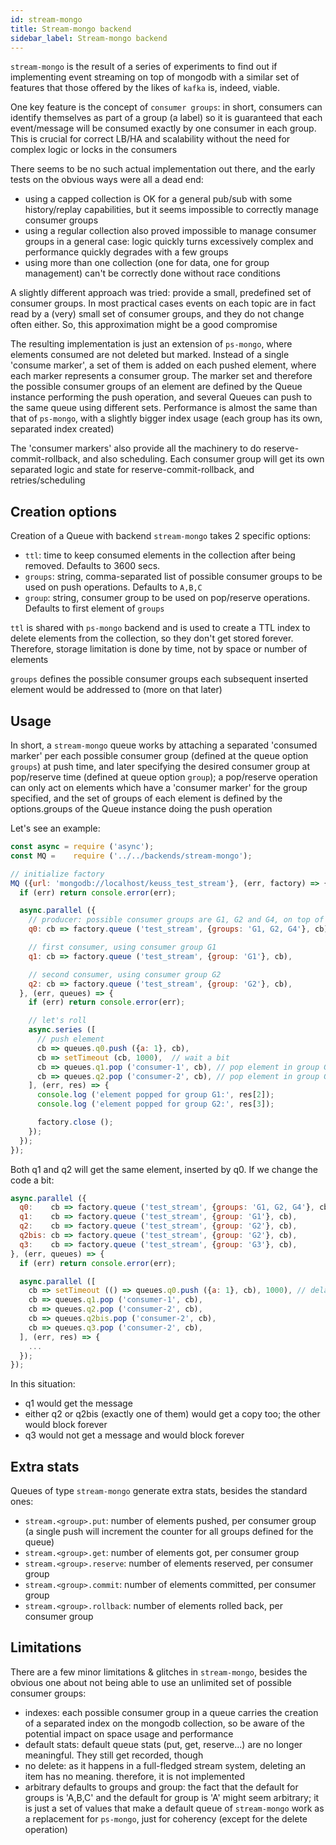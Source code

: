 ```yaml
---
id: stream-mongo
title: Stream-mongo backend
sidebar_label: Stream-mongo backend
---
```


`stream-mongo` is the result of a series of experiments to find out if implementing event streaming on top of mongodb with a 
similar set of features that those offered by the likes of `kafka` is, indeed, viable. 

One key feature is the concept of `consumer groups`: in short, consumers can identify themselves as part of a group (a label)
so it is guaranteed that each event/message will be consumed exactly by one consumer in each group. This is crucial for
correct LB/HA and scalability without the need for complex logic or locks in the consumers

There seems to be no such actual implementation out there, and the early tests on the obvious ways were all a dead end:

* using a capped collection is OK for a general pub/sub with some history/replay capabilities, but it seems impossible to
  correctly manage consumer groups
* using a regular collection also proved impossible to manage consumer groups in a general case: logic quickly turns 
  excessively complex and performance quickly degrades with a few groups
* using more than one collection (one for data, one for group management) can't be correctly done without race conditions

A slightly different approach was tried: provide a small, predefined set of consumer groups. In most practical cases events 
on each topic are in fact read by a (very) small set of consumer groups, and they do not change often either. So, this approximation
might be a good compromise 

The resulting implementation is just an extension of `ps-mongo`, where elements consumed are not deleted but marked. Instead of a single 'consume marker', a set of them is added on each pushed element, where each marker represents a consumer group. The marker set and therefore the possible consumer groups of an element are defined by the Queue instance performing the push operation, and several Queues can push to the same queue using different sets. Performance is almost the same than that of `ps-mongo`, with a slightly bigger index usage (each group has its own, separated index created)

The 'consumer markers' also provide all the machinery to do reserve-commit-rollback, and also scheduling. Each consumer group will get its own separated logic and state for reserve-commit-rollback, and retries/scheduling

## Creation options
Creation of a Queue with backend `stream-mongo` takes 2 specific options:

* `ttl`: time to keep consumed elements in the collection after being removed. Defaults to 3600 secs.
* `groups`: string, comma-separated list of possible consumer groups to be used on push operations. Defaults to `A,B,C`
* `group`: string, consumer group to be used on pop/reserve operations. Defaults to first element of `groups`

`ttl` is shared with `ps-mongo` backend and is used to create a TTL index to delete elements from the collection, so they don't get stored forever. Therefore, storage limitation is done by time, not by space or number of elements

`groups` defines the possible consumer groups each subsequent inserted element would be addressed to (more on that later)

## Usage
In short, a `stream-mongo` queue works by attaching a separated 'consumed marker' per each possible consumer group (defined at the queue option `groups`) at push time, and later specifying the desired consumer group at pop/reserve time (defined at queue option `group`); a pop/reserve operation can only act on elements which have a 'consumer marker' for the group specified, and the set of groups of each element is defined by the options.groups of the Queue instance doing the push operation

Let's see an example:
```js
const async = require ('async');
const MQ =    require ('../../backends/stream-mongo');

// initialize factory
MQ ({url: 'mongodb://localhost/keuss_test_stream'}, (err, factory) => {
  if (err) return console.error(err);

  async.parallel ({
    // producer: possible consumer groups are G1, G2 and G4, on top of collection test_stream
    q0: cb => factory.queue ('test_stream', {groups: 'G1, G2, G4'}, cb)

    // first consumer, using consumer group G1
    q1: cb => factory.queue ('test_stream', {group: 'G1'}, cb),

    // second consumer, using consumer group G2
    q2: cb => factory.queue ('test_stream', {group: 'G2'}, cb),
  }, (err, queues) => {
    if (err) return console.error(err);

    // let's roll
    async.series ([
      // push element
      cb => queues.q0.push ({a: 1}, cb),
      cb => setTimeout (cb, 1000),  // wait a bit
      cb => queues.q1.pop ('consumer-1', cb), // pop element in group G1
      cb => queues.q2.pop ('consumer-2', cb), // pop element in group G2
    ], (err, res) => {
      console.log ('element popped for group G1:', res[2]);
      console.log ('element popped for group G2:', res[3]);

      factory.close ();
    });
  });
});
```
Both q1 and q2 will get the same element, inserted by q0. If we change the code a bit:

```js
async.parallel ({
  q0:    cb => factory.queue ('test_stream', {groups: 'G1, G2, G4'}, cb),
  q1:    cb => factory.queue ('test_stream', {group: 'G1'}, cb),
  q2:    cb => factory.queue ('test_stream', {group: 'G2'}, cb),
  q2bis: cb => factory.queue ('test_stream', {group: 'G2'}, cb),
  q3:    cb => factory.queue ('test_stream', {group: 'G3'}, cb),
}, (err, queues) => {
  if (err) return console.error(err);

  async.parallel ([
    cb => setTimeout (() => queues.q0.push ({a: 1}, cb), 1000), // delay push by a second so all consumers are ready
    cb => queues.q1.pop ('consumer-1', cb),
    cb => queues.q2.pop ('consumer-2', cb),
    cb => queues.q2bis.pop ('consumer-2', cb),
    cb => queues.q3.pop ('consumer-2', cb),
  ], (err, res) => {
    ...
  });
});
```
In this situation:

* q1 would get the message
* either q2 or q2bis (exactly one of them) would get a copy too; the other would block forever
* q3 would not get a message and would block forever

## Extra stats
Queues of type `stream-mongo` generate extra stats, besides the standard ones:
* `stream.<group>.put`: number of elements pushed, per consumer group (a single push will increment the counter for all 
  groups defined for the queue)
* `stream.<group>.get`:  number of elements got, per consumer group
* `stream.<group>.reserve`:  number of elements reserved, per consumer group
* `stream.<group>.commit`:  number of elements committed, per consumer group
* `stream.<group>.rollback`:  number of elements rolled back, per consumer group

## Limitations
There are a few minor limitations & glitches in `stream-mongo`, besides the obvious one about not being able to use an unlimited set of possible consumer groups:

* indexes: each possible consumer group in a queue carries the creation of a separated index on the mongodb collection, 
  so be aware of the potential impact on space usage and performance 
* default stats: default queue stats (put, get, reserve...) are no longer meaningful. They still get recorded, though
* no delete: as it happens in a full-fledged stream system, deleting an item has no meaning. therefore, it is not implemented
* arbitrary defaults to groups and group: the fact that the default for groups is 'A,B,C' and the default for group is 'A' might
  seem arbitrary; it is just a set of values that make a default queue of `stream-mongo` work as a replacement for `ps-mongo`, 
  just for coherency (except for the delete operation)

